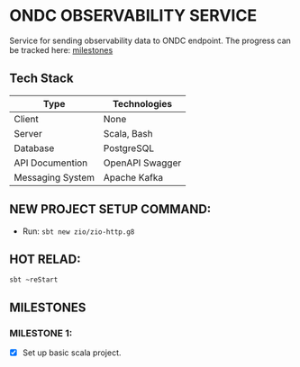 
# ONDC OBSERVABILITY SERVICE
 
Service for sending observability data to ONDC endpoint.
The progress can be tracked here: [milestones](#MILESTONES)

## Tech Stack
| Type | Technologies |
|---|---|
| Client | None |
| Server | Scala, Bash |
| Database | PostgreSQL |
| API Documention | OpenAPI Swagger |
| Messaging System | Apache Kafka |


## NEW PROJECT SETUP COMMAND:

- Run: `sbt new zio/zio-http.g8`

## HOT RELAD:

```
sbt ~reStart

```



## MILESTONES
### MILESTONE 1:
* [x] Set up basic scala project.